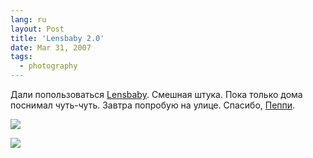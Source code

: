 ```yaml
---
lang: ru
layout: Post
title: 'Lensbaby 2.0'
date: Mar 31, 2007
tags:
  - photography
---
```


Дали попользоваться [Lensbaby](http://lensbabies.ru/ "Сайт Lensbabies"). Смешная штука. Пока только дома поснимал чуть-чуть. Завтра попробую на улице. Спасибо, [Пеппи](http://nutly.livejournal.com/ "Пеппи Дуплинская").

<!--more-->

![](/images/blog/Sapegin-Artem-20D-2007-03-30-288-8809.jpg)

![](/images/blog/Sapegin-Artem-20D-2007-03-30-288-8821.jpg)
